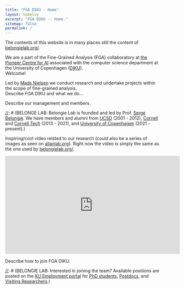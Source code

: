 ```yaml
---
title: "FGA DIKU - Home"
layout: homelay
excerpt: "FGA DIKU -- Home."
sitemap: false
permalink: /
---
```

The contents of this website is in many places still the content of [belongielab.org/](https://www.belongielab.org/).

We are a part of the Fine-Grained Analysis (FGA) collaboratory at [the Pioneer Centre for AI](https://www.aicentre.dk/) associated with the computer science department at the University of Copenhagen ([DIKU](https://di.ku.dk/english/)).  
Welcome! 

Led by [Mads Nielsen](https://scholar.google.com/citations?user=2QCJXEkAAAAJ&hl=en) we conduct research and undertake projects within the scope of fine-grained analysis.   
Describe FGA DIKU and what we do...

[//]: # (BELONGE LAB: Our lab carries out research in Computer Vision and Machine Learning, exploring problem areas including fine-grained analysis of multimodal data, self-supervised learning, 2D/3D generative models, and augmented reality.)


Describe our management and members.  

[//]: # (BELONGE LAB: Belongie Lab is founded and led by Prof. [Serge Belongie](https://scholar.google.com/citations?user=chD5XxkAAAAJ). We have members and alumni from [UCSD](https://ucsd.edu/) (2001 - 2012), [Cornell](https://www.cornell.edu/) and [Cornell Tech](https://www.tech.cornell.edu/) (2013 - 2021), and [University of Copenhagen](https://www.ku.dk/english/) (2021 - present).)


Inspiring/cool video related to our research (could also be a series of images as seen on [allanlab.org](https://www.allanlab.org/)). Right now the video is simply the same as the one used by [belongielab.org/](https://www.belongielab.org/).

<iframe width="560" height="315" src="https://www.youtube.com/embed/eQLcDmfmGB0" title="YouTube video player" frameborder="0" allow="accelerometer; autoplay; clipboard-write; encrypted-media; gyroscope; picture-in-picture" allowfullscreen></iframe>

Describe how to join FGA DIKU.

[//]: # (BELONGIE LAB: Interested in joining the team? Available positions are posted on the [KU Employment portal](https://employment.ku.dk) for [PhD students](https://employment.ku.dk/phd), [Postdocs](https://employment.ku.dk/faculty), and [Visiting Researchers](https://employment.ku.dk/staff).)
